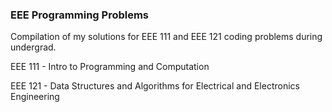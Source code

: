 ### EEE Programming Problems

Compilation of my solutions for EEE 111 and EEE 121 coding problems during undergrad.

EEE 111 - Intro to Programming and Computation

EEE 121 - Data Structures and Algorithms for Electrical and Electronics Engineering
